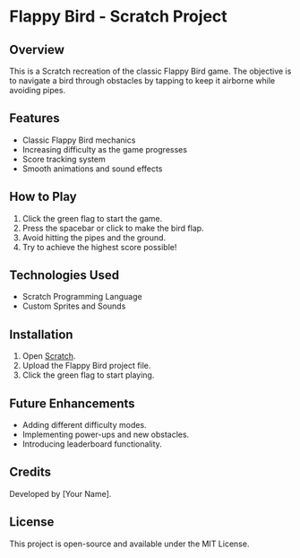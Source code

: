 # Flappy Bird - Scratch Project

## Overview
This is a Scratch recreation of the classic Flappy Bird game. The objective is to navigate a bird through obstacles by tapping to keep it airborne while avoiding pipes.

## Features
- Classic Flappy Bird mechanics
- Increasing difficulty as the game progresses
- Score tracking system
- Smooth animations and sound effects

## How to Play
1. Click the green flag to start the game.
2. Press the spacebar or click to make the bird flap.
3. Avoid hitting the pipes and the ground.
4. Try to achieve the highest score possible!

## Technologies Used
- Scratch Programming Language
- Custom Sprites and Sounds

## Installation
1. Open [Scratch](https://scratch.mit.edu/).
2. Upload the Flappy Bird project file.
3. Click the green flag to start playing.

## Future Enhancements
- Adding different difficulty modes.
- Implementing power-ups and new obstacles.
- Introducing leaderboard functionality.

## Credits
Developed by [Your Name].

## License
This project is open-source and available under the MIT License.
